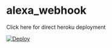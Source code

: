 # alexa_webhook

Click here for direct heroku deployment

[![Deploy](https://www.herokucdn.com/deploy/button.svg)](https://heroku.com/deploy)
